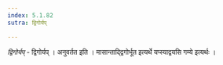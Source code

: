 ```yaml
---
index: 5.1.82
sutra: द्विगोर्यप्

---
```

_द्विगोर्यप्_ - द्विगोर्यप् । अनुवर्तत इति । मासान्ताद्द्विगोर्भूत इत्यर्थे यप्स्याद्वयसि गम्ये इत्यर्थः ।